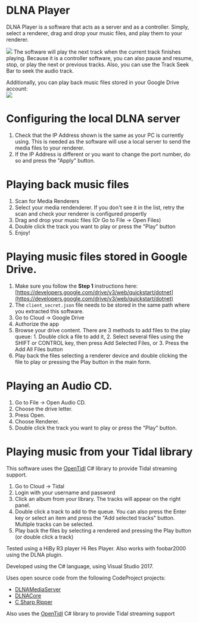 # DLNA Player
DLNA Player is a software that acts as a server and as a controller. Simply, select a renderer, drag and drop your music files, and play them to your renderer.

![](https://moisescardona.me/files/DLNA-Player-v0.2.PNG)
The software will play the next track when the current track finishes playing. Because it is a controller software, you can also pause and resume, stop, or play the next or previous tracks. Also, you can use the Track Seek Bar to seek the audio track.

Additionally, you can play back music files stored in your Google Drive account:  
![](https://moisescardona.me/files/2018-07-10/1.webp)

# Configuring the local DLNA server
1. Check that the IP Address shown is the same as your PC is currently using. This is needed as the software will use a local server to send the media files to your renderer.
2. If the IP Address is different or you want to change the port number, do so and press the "Apply" button.

# Playing back music files
1. Scan for Media Renderers
2. Select your media rendenderer. If you don't see it in the list, retry the scan and check your renderer is configured propertly
3. Drag and drop your music files (Or Go to File -> Open Files)
4. Double click the track you want to play or press the "Play" button
5. Enjoy!

# Playing music files stored in Google Drive.
1. Make sure you follow the **Step 1** instructions here: [https://developers.google.com/drive/v3/web/quickstart/dotnet](https://developers.google.com/drive/v3/web/quickstart/dotnet)
2. The `client_secret.json` file needs to be stored in the same path where you extracted this software.
3. Go to Cloud -> Google Drive 
4. Authorize the app
5. Browse your drive content. There are 3 methods to add files to the play queue: 1. Double click a file to add it, 2. Select several files using the SHIFT or CONTROL key, then press Add Selected Files, or 3. Press the Add All Files button
6. Play back the files selecting a renderer device and double clicking the file to play or pressing the Play button in the main form.

# Playing an Audio CD.
1. Go to File -> Open Audio CD.
2. Choose the drive letter.
3. Press Open.
4. Choose Renderer.
5. Double click the track you want to play or press the "Play" button.

# Playing music from your Tidal library
This software uses the [OpenTidl](https://github.com/jackfagner/OpenTidl) C# library to provide Tidal streaming support.

1. Go to Cloud -> Tidal
2. Login with your username and password
3. Click an album from your library. The tracks will appear on the right panel.
4. Double click a track to add to the queue. You can also press the Enter key or select an item and press the "Add selected tracks" button. Multiple tracks can be selected.
5. Play back the files by selecting a rendered and pressing the Play button (or double click a track)


Tested using a HiBy R3 player Hi Res Player. Also works with foobar2000 using the DLNA plugin.

Developed using the C# language, using Visual Studio 2017.

Uses open source code from the following CodeProject projects:
* [DLNAMediaServer](https://www.codeproject.com/Articles/1079847/DLNA-Media-Server-to-feed-Smart-TVs)
* [DLNACore](https://www.codeproject.com/articles/893791/dlna-made-easy-with-play-to-from-any-device)
* [C Sharp Ripper](https://www.codeproject.com/articles/5458/c-sharp-ripper")

Also uses the [OpenTidl](https://github.com/jackfagner/OpenTidl) C# library to provide Tidal streaming support
